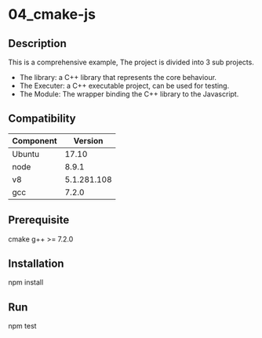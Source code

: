 # 04_cmake-js

Description
-----------
This is a comprehensive example, The project is divided into 3 sub projects.

* The library:    a C++ library that represents the core behaviour.
* The Executer:   a C++ executable project, can be used for testing.
* The Module:     The wrapper binding the C++ library to the Javascript.     

Compatibility
------------

|Component|Version |
|-------|-----------|
|Ubuntu | 17.10     |
|node   | 8.9.1    |
|v8     | 5.1.281.108|
|gcc    | 7.2.0    |

Prerequisite
------------
cmake
g++ >= 7.2.0


Installation
------------
npm install

Run
---
npm test